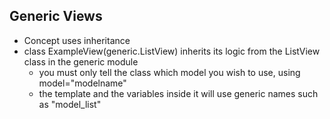 ## Generic Views  
- Concept uses inheritance  
- class ExampleView(generic.ListView) inherits its logic from the ListView class in the generic module
    - you must only tell the class which model you wish to use, using model="modelname"
    - the template and the variables inside it will use generic names such as "model_list"